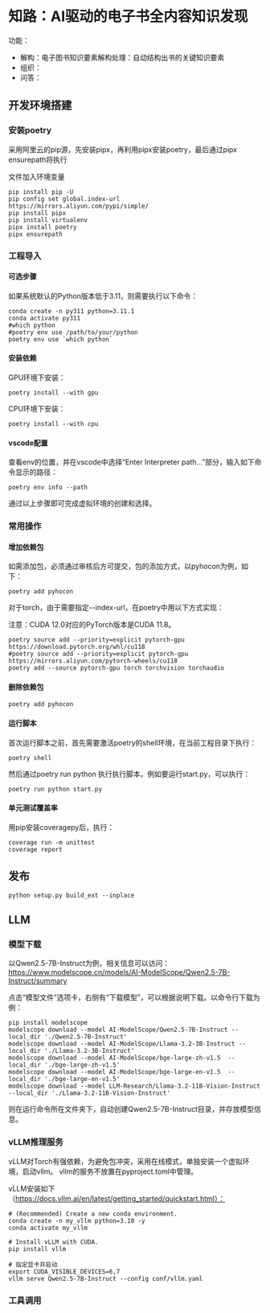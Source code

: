 # 知路：AI驱动的电子书全内容知识发现

功能：

- 解构：电子图书知识要素解构处理：自动结构出书的关键知识要素
- 组织：
- 问答：

## 开发环境搭建

### 安装poetry

采用阿里云的pip源，先安装pipx，再利用pipx安装poetry，最后通过pipx ensurepath将执行

文件加入环境变量

```shell
pip install pip -U
pip config set global.index-url https://mirrors.aliyun.com/pypi/simple/
pip install pipx
pip install virtualenv
pipx install poetry
pipx ensurepath
```

### 工程导入

#### 可选步骤

如果系统默认的Python版本低于3.11，则需要执行以下命令：

```shell
conda create -n py311 python=3.11.1
conda activate py311
#which python
#poetry env use /path/to/your/python
poetry env use `which python`
```

#### 安装依赖

GPU环境下安装：

```shell
poetry install --with gpu
```

CPU环境下安装：

```shell
poetry install --with cpu
```

#### vscode配置

查看env的位置，并在vscode中选择“Enter Interpreter path...”部分，输入如下命令显示的路径：

```shell
poetry env info --path
```

通过以上步骤即可完成虚拟环境的创建和选择。

### 常用操作

#### 增加依赖包

如需添加包，必须通过审核后方可提交，包的添加方式，以pyhocon为例，如下：

```shell
poetry add pyhocon
```

对于torch，由于需要指定--index-url，在poetry中用以下方式实现：

注意：‌‌CUDA 12.0对应的PyTorch版本是CUDA 11.8。‌

```shell
poetry source add --priority=explicit pytorch-gpu https://download.pytorch.org/whl/cu118
#poetry source add --priority=explicit pytorch-gpu https://mirrors.aliyun.com/pytorch-wheels/cu118
poetry add --source pytorch-gpu torch torchvision torchaudio
```

#### 删除依赖包
```shell
poetry add pyhocon
```

#### 运行脚本

首次运行脚本之前，首先需要激活poetry的shell环境，在当前工程目录下执行：

```shell
poetry shell
```

然后通过poetry run python 执行执行脚本，例如要运行start.py，可以执行：

```shell
poetry run python start.py
```

#### 单元测试覆盖率

用pip安装coveragepy后，执行：

```shell
coverage run -m unittest
coverage report
```

## 发布

```shell
python setup.py build_ext --inplace
```
## LLM

### 模型下载

以Qwen2.5-7B-Instruct为例，相关信息可以访问：
https://www.modelscope.cn/models/AI-ModelScope/Qwen2.5-7B-Instruct/summary

点击“模型文件”选项卡，右侧有“下载模型”，可以根据说明下载。以命令行下载为例：

```shell
pip install modelscope
modelscope download --model AI-ModelScope/Qwen2.5-7B-Instruct --local_dir './Qwen2.5-7B-Instruct'
modelscope download --model AI-ModelScope/Llama-3.2-3B-Instruct --local_dir './Llama-3.2-3B-Instruct'
modelscope download --model AI-ModelScope/bge-large-zh-v1.5  --local_dir './bge-large-zh-v1.5'
modelscope download --model AI-ModelScope/bge-large-en-v1.5  --local_dir './bge-large-en-v1.5'
modelscope download --model LLM-Research/Llama-3.2-11B-Vision-Instruct  --local_dir './Llama-3.2-11B-Vision-Instruct'
```

则在运行命令所在文件夹下，自动创建Qwen2.5-7B-Instruct目录，并存放模型信息。


### vLLM推理服务

vLLM对Torch有强依赖，为避免包冲突，采用在线模式，单独安装一个虚拟环境，启动vllm。
vllm的服务不放置在pyproject.toml中管理。

vLLM安装如下（https://docs.vllm.ai/en/latest/getting_started/quickstart.html）：

```shell
# (Recommended) Create a new conda environment.
conda create -n my_vllm python=3.10 -y
conda activate my_vllm

# Install vLLM with CUDA.
pip install vllm

# 指定显卡并启动
export CUDA_VISIBLE_DEVICES=6,7
vllm serve Qwen2.5-7B-Instruct --config conf/vllm.yaml
```

### 工具调用
